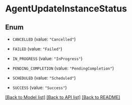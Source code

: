 # AgentUpdateInstanceStatus

## Enum


* `CANCELLED` (value: `"Cancelled"`)

* `FAILED` (value: `"Failed"`)

* `IN_PROGRESS` (value: `"InProgress"`)

* `PENDING_COMPLETION` (value: `"PendingCompletion"`)

* `SCHEDULED` (value: `"Scheduled"`)

* `SUCCESS` (value: `"Success"`)


[[Back to Model list]](../README.md#documentation-for-models) [[Back to API list]](../README.md#documentation-for-api-endpoints) [[Back to README]](../README.md)



